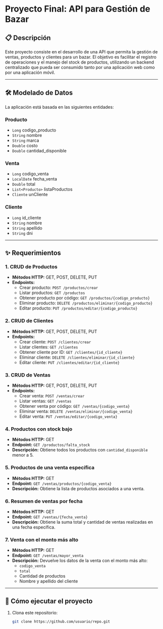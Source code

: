 # Proyecto Final: API para Gestión de Bazar

## 📋 Descripción
Este proyecto consiste en el desarrollo de una API que permita la gestión de ventas, productos y clientes para un bazar. El objetivo es facilitar el registro de operaciones y el manejo del stock de productos, utilizando un backend centralizado que pueda ser consumido tanto por una aplicación web como por una aplicación móvil.

---

## 🛠️ Modelado de Datos
La aplicación está basada en las siguientes entidades:

### **Producto**
- `Long` codigo_producto
- `String` nombre
- `String` marca
- `Double` costo
- `Double` cantidad_disponible

### **Venta**
- `Long` codigo_venta
- `LocalDate` fecha_venta
- `Double` total
- `List<Producto>` listaProductos
- `Cliente` unCliente

### **Cliente**
- `Long` id_cliente
- `String` nombre
- `String` apellido
- `String` dni

---

## ✨ Requerimientos
### **1. CRUD de Productos**
- **Métodos HTTP:** GET, POST, DELETE, PUT
- **Endpoints:**
  - Crear producto: `POST /productos/crear`
  - Listar productos: `GET /productos`
  - Obtener producto por código: `GET /productos/{codigo_producto}`
  - Eliminar producto: `DELETE /productos/eliminar/{codigo_producto}`
  - Editar producto: `PUT /productos/editar/{codigo_producto}`

### **2. CRUD de Clientes**
- **Métodos HTTP:** GET, POST, DELETE, PUT
- **Endpoints:**
  - Crear cliente: `POST /clientes/crear`
  - Listar clientes: `GET /clientes`
  - Obtener cliente por ID: `GET /clientes/{id_cliente}`
  - Eliminar cliente: `DELETE /clientes/eliminar/{id_cliente}`
  - Editar cliente: `PUT /clientes/editar/{id_cliente}`

### **3. CRUD de Ventas**
- **Métodos HTTP:** GET, POST, DELETE, PUT
- **Endpoints:**
  - Crear venta: `POST /ventas/crear`
  - Listar ventas: `GET /ventas`
  - Obtener venta por código: `GET /ventas/{codigo_venta}`
  - Eliminar venta: `DELETE /ventas/eliminar/{codigo_venta}`
  - Editar venta: `PUT /ventas/editar/{codigo_venta}`

### **4. Productos con stock bajo**
- **Métodos HTTP:** GET
- **Endpoint:** `GET /productos/falta_stock`
- **Descripción:** Obtiene todos los productos con `cantidad_disponible` menor a 5.

### **5. Productos de una venta específica**
- **Métodos HTTP:** GET
- **Endpoint:** `GET /ventas/productos/{codigo_venta}`
- **Descripción:** Obtiene la lista de productos asociados a una venta.

### **6. Resumen de ventas por fecha**
- **Métodos HTTP:** GET
- **Endpoint:** `GET /ventas/{fecha_venta}`
- **Descripción:** Obtiene la suma total y cantidad de ventas realizadas en una fecha específica.

### **7. Venta con el monto más alto**
- **Métodos HTTP:** GET
- **Endpoint:** `GET /ventas/mayor_venta`
- **Descripción:** Devuelve los datos de la venta con el monto más alto:
  - `codigo_venta`
  - `total`
  - Cantidad de productos
  - Nombre y apellido del cliente

---

## 🚀 Cómo ejecutar el proyecto
1. Clona este repositorio:  
   ```bash
   git clone https://github.com/usuario/repo.git
